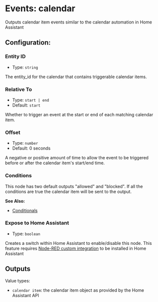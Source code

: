 # Events: calendar

Outputs calendar item events similar to the calendar automation in Home Assistant

## Configuration:

### Entity ID <Badge text="required"/>

- Type: `string`

The entity_id for the calendar that contains triggerable calendar items.

### Relative To <Badge text="required"/>

- Type: `start | end`
- Default: `start`

Whether to trigger an event at the start or end of each matching calendar item.

### Offset <Badge text="required"/>

- Type: `number`
- Default: 0 seconds

A negative or positive amount of time to allow the event to be triggered before or after the calendar item's start/end time.

### Conditions

This node has two default outputs "allowed" and "blocked". If all the
conditions are true the calendar item will be sent to the output.

**See Also:**

- [Conditionals](/guide/conditionals.md)

### Expose to Home Assistant

- Type: `boolean`

Creates a switch within Home Assistant to enable/disable this node. This feature requires [Node-RED custom integration](https://github.com/zachowj/hass-node-red) to be installed in Home Assistant

## Outputs

Value types:

- `calendar item`: the calendar item object as provided by the Home Assistant API
